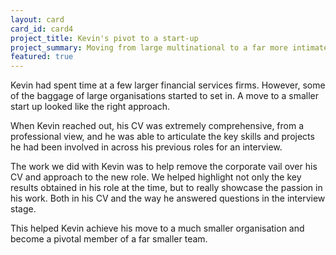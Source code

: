 ```yaml
---
layout: card
card_id: card4
project_title: Kevin's pivot to a start-up
project_summary: Moving from large multinational to a far more intimate start-up
featured: true
---
```

Kevin had spent time at a few larger financial services firms. However, some of the baggage of large 
organisations started to set in. A move to a smaller start up looked like the right approach.

When Kevin reached out, his CV was extremely comprehensive, from a professional view, and he was able to 
articulate the key skills and projects he had been involved in across his previous roles for an interview.

The work we did with Kevin was to help remove the corporate vail over his CV and approach to the new role.
We helped highlight not only the key results obtained in his role at the time, but to really showcase the 
passion in his work. Both in his CV and the way he answered questions in the interview stage.

This helped Kevin achieve his move to a much smaller organisation and become a pivotal member of a far
smaller team.
